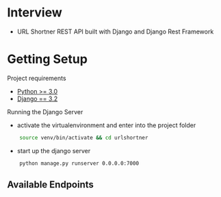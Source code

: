 # Interview 

* URL Shortner REST API built with Django and Django Rest Framework

# Getting Setup

Project requirements

* [Python >= 3.0](https://docs.python.org/3)
* [Django == 3.2](https://docs.djangoproject.com/en/3.2/)


Running the Django Server

* activate the virtualenvironment and enter into the project folder

```sh 
    source venv/bin/activate && cd urlshortner
```

* start up the django server

```sh
    python manage.py runserver 0.0.0.0:7000
```

## Available Endpoints